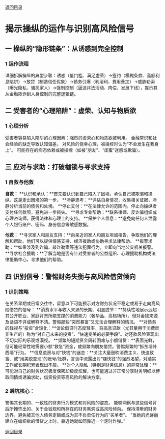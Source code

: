 [返回目录](/README.md)

# 揭示操纵的运作与识别高风险信号

## 一 操纵的“隐形链条”：从诱惑到完全控制

### 1 运作流程

详细拆解操纵的典型步骤：诱惑（低门槛、满足虚荣）->签约（模糊条款、高额利息陷阱）->放贷（制造信任假象）->债务引爆（利滚利、费用叠加）->威胁勒索（曝光隐私、骚扰家人）->强制控制（逼迫非法活动、肉偿、发展下线），提示其从金融欺诈到人身控制的完整逻辑链。

## 二 受害者的“心理陷阱”：虚荣、认知与物质欲

### 1 心理分析

受害者容易陷入陷阱的心理因素：强烈的虚荣心和物质欲被利用。
金融常识和社会经验的缺乏导致认知偏差。
对风险的侥幸心理，被操控时认为“不会发生在我身上”。
可能存在的病态依赖或被操控（如被“朋友”、“闺蜜”迷惑或欺骗）。

## 三 应对与求助：打破枷锁与寻求支持

### 1 自救与他救

**自救：**
**认识和承认：**首先要认识到自己陷入了困境，承认自己被欺骗和操纵。这是走出困境的第一步。
**冷静思考：**评估自身情况，收集相关证据，冷静分析当前的债务和处境。
**停止支付：**在法律允许的范围内，停止向操纵者支付任何款项，避免进一步损失。
**寻求专业帮助：**联系律师、反诈骗组织或心理咨询师，获得法律和心理上的支持。
**保护个人信息：**避免向任何人泄露个人银行账户、密码、身份信息等敏感数据。

**他救：**
**寻求家人和朋友支持：**向亲近的家人和朋友坦诚相告，争取他们的理解和帮助。他们可以提供情感支持、经济援助或协助寻求法律帮助。
**报警求助：**如果涉及到诈骗、敲诈勒索等违法犯罪行为，立即向当地公安机关报警。
**寻求社会援助：**了解当地是否有针对受害者的公益组织、心理援助机构或法律援助中心，寻求他们的帮助。

## 四 识别信号：警惕财务失衡与高风险借贷倾向

### 1 识别策略

在关系早期或日常交往中，留意以下可能预示对方财务状况不稳定或易于走向高风险借贷的信号：
**消费水平与收入来源的长期、明显脱节：**持续性地展示远超其公开职业、家庭背景所能支撑的消费能力（奢华品、高档场所），但对金钱来源及话语不详或解释不清。警惕那些“突然暴富”又无法合理解释的情况。
**对债务的轻视与“投资”合理化：**谈论借贷时态度轻率，将高息贷款（尤其量用于消费而非生产的）称为“对自己未来的投资”、“快速变美的必要手段”。对还款风险表现出不切实际的乐观或漠视。
**频繁的短期资金周转困难与小额借贷：**表面光鲜，但可能经常性地需要小额“救急”资金，或频繁向朋友借贷。警惕频繁的“拆东墙补西墙”行为。
**信息茧房与对“快钱”的迷恋：**关注大量鼓吹消费主义、快速致富、或“用美貌变现”的账号/社群，言谈中流露出对“赚快钱”的强烈渴望，对踏实工作或长期积累表现出不屑。
**对个人隐私（特别是财务信息）的异常处理：**可能对自己的财务状况极度保密却极度炫耀，也可能通过非正常分享财务明细以博取同情或诱骗求助，借贷投资等高风险的解决方案。

### 2 避坑核心：

警惕其长期的、一致性的财务行为模式和对风险的姿态。
能够洞察与这些信号背后所掩饰出的、关于金钱观和所存在的财务黑洞或高风险倾向。
保持清晰的财务边界，避免被其他人债务定额或成为其不负责任行为的“买单者”。
“当她的光鲜丽建立在编织欲的借贷之上时，靠近她就如同靠近一个定时炸弹。”

[返回目录](/README.md)